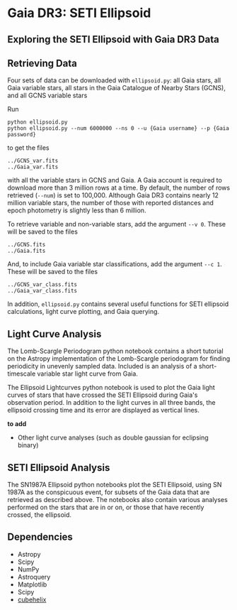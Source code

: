 # Gaia DR3: SETI Ellipsoid
## Exploring the SETI Ellipsoid with Gaia DR3 Data



Retrieving Data
-------
Four sets of data can be downloaded with `ellipsoid.py`: all Gaia stars, all Gaia variable stars, all stars in the Gaia Catalogue of Nearby Stars (GCNS), and all GCNS variable stars

Run
``` 
python ellipsoid.py
python ellipsoid.py --num 6000000 --ns 0 --u {Gaia username} --p {Gaia password}
```
to get the files
```
../GCNS_var.fits
../Gaia_var.fits
```
with all the variable stars in GCNS and Gaia. A Gaia account is required to download more than 3 million rows at a time. By default, the number of rows retrieved (```--num```) is set to 100,000. Although Gaia DR3 contains nearly 12 million variable stars, the number of those with reported distances and epoch photometry is slightly less than 6 million. 

To retrieve variable and non-variable stars, add the argument ```--v 0```. These will be saved to the files
```
../GCNS.fits
../Gaia.fits
```

And, to include Gaia variable star classifications, add the argument ```--c 1```. These will be saved to the files
```
../GCNS_var_class.fits
../Gaia_var_class.fits
```

In addition, `ellipsoid.py` contains several useful functions for SETI ellipsoid calculations, light curve plotting, and Gaia querying.


Light Curve Analysis
--------
The Lomb-Scargle Periodogram python notebook contains a short tutorial on the Astropy implementation of the Lomb-Scargle periodogram for finding periodicity in unevenly sampled data. Included is an analysis of a short-timescale variable star light curve from Gaia.

The Ellipsoid Lightcurves python notebook is used to plot the Gaia light curves of stars that have crossed the SETI Ellipsoid during Gaia's observation period. In addition to the light curves in all three bands, the ellipsoid crossing time and its error are displayed as vertical lines.

**to add**
- Other light curve analyses (such as double gaussian for eclipsing binary)


SETI Ellipsoid Analysis
--------
The SN1987A Ellipsoid python notebooks plot the SETI Ellipsoid, using SN 1987A as the conspicuous event, for subsets of the Gaia data that are retrieved as described above. The notebooks also contain various analyses performed on the stars that are in or on, or those that have recently crossed, the ellipsoid.


Dependencies
---------
* Astropy
* Scipy
* NumPy
* Astroquery
* Matplotlib 
* Scipy
* [cubehelix](https://github.com/jradavenport/cubehelix)


